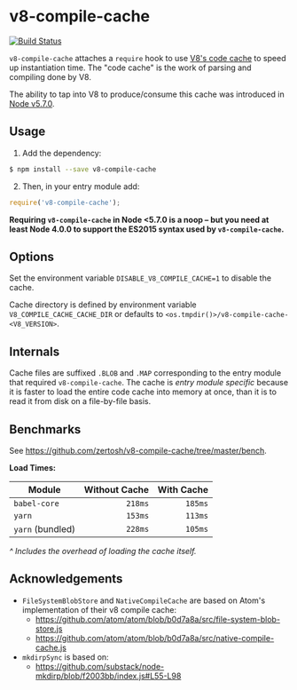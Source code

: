 # v8-compile-cache  
  
[![Build Status](https://travis-ci.org/zertosh/v8-compile-cache.svg?branch=master)](https://travis-ci.org/zertosh/v8-compile-cache)  
  
`v8-compile-cache` attaches a `require` hook to use [V8's code cache](https://v8project.blogspot.com/2015/07/code-caching.html) to speed up instantiation time. The "code cache" is the work of parsing and compiling done by V8.  
  
The ability to tap into V8 to produce/consume this cache was introduced in [Node v5.7.0](https://nodejs.org/en/blog/release/v5.7.0/).  
  
## Usage  
  
1. Add the dependency:  
  
  ```sh  
  $ npm install --save v8-compile-cache  
  ```  
  
2. Then, in your entry module add:  
  
  ```js  
  require('v8-compile-cache');  
  ```  
  
**Requiring `v8-compile-cache` in Node <5.7.0 is a noop – but you need at least Node 4.0.0 to support the ES2015 syntax used by `v8-compile-cache`.**  
  
## Options  
  
Set the environment variable `DISABLE_V8_COMPILE_CACHE=1` to disable the cache.  
  
Cache directory is defined by environment variable `V8_COMPILE_CACHE_CACHE_DIR` or defaults to `<os.tmpdir()>/v8-compile-cache-<V8_VERSION>`.  
  
## Internals  
  
Cache files are suffixed `.BLOB` and `.MAP` corresponding to the entry module that required `v8-compile-cache`. The cache is _entry module specific_ because it is faster to load the entire code cache into memory at once, than it is to read it from disk on a file-by-file basis.  
  
## Benchmarks  
  
See https://github.com/zertosh/v8-compile-cache/tree/master/bench.  
  
**Load Times:**  
  
| Module           | Without Cache | With Cache |  
| ---------------- | -------------:| ----------:|  
| `babel-core`     | `218ms`       | `185ms`    |  
| `yarn`           | `153ms`       | `113ms`    |  
| `yarn` (bundled) | `228ms`       | `105ms`    |  
  
_^ Includes the overhead of loading the cache itself._  
  
## Acknowledgements  
  
* `FileSystemBlobStore` and `NativeCompileCache` are based on Atom's implementation of their v8 compile cache:   
  - https://github.com/atom/atom/blob/b0d7a8a/src/file-system-blob-store.js  
  - https://github.com/atom/atom/blob/b0d7a8a/src/native-compile-cache.js  
* `mkdirpSync` is based on:  
  - https://github.com/substack/node-mkdirp/blob/f2003bb/index.js#L55-L98  
